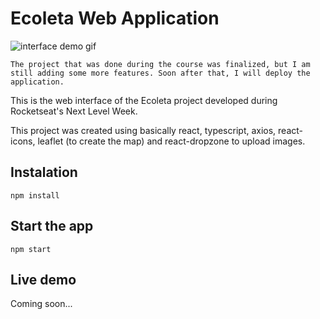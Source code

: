 # Ecoleta Web Application

![interface demo gif](https://imgur.com/f1724e2f-e214-4cf8-b29b-1f1e9283ce5a)

`The project that was done during the course was finalized, but I am still adding some more features. Soon after that, I will deploy the application.`

This is the web interface of the Ecoleta project developed during Rocketseat's Next Level Week.

This project was created using basically react, typescript, axios, react-icons, leaflet (to create the map) and react-dropzone to upload images.

## Instalation

`npm install`

## Start the app

`npm start`

## Live demo

Coming soon...
